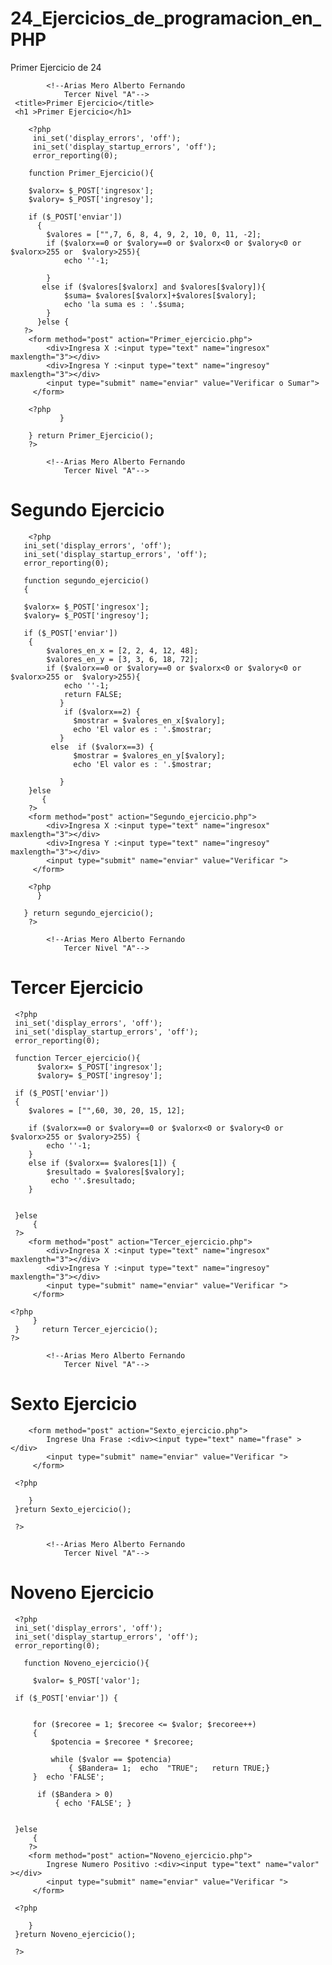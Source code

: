 24_Ejercicios_de_programacion_en_PHP
====================================


Primer Ejercicio de 24 
<!--Primer Ejercicio de 24-->

            <!--Arias Mero Alberto Fernando
                Tercer Nivel "A"-->
     <title>Primer Ejercicio</title>
     <h1 >Primer Ejercicio</h1>

        <?php
         ini_set('display_errors', 'off');
         ini_set('display_startup_errors', 'off');
         error_reporting(0);
         
        function Primer_Ejercicio(){
            
        $valorx= $_POST['ingresox'];
        $valory= $_POST['ingresoy'];
        
        if ($_POST['enviar']) 
          {
            $valores = ["",7, 6, 8, 4, 9, 2, 10, 0, 11, -2];
            if ($valorx==0 or $valory==0 or $valorx<0 or $valory<0 or $valorx>255 or  $valory>255){
                echo ''-1;
              
            }
           else if ($valores[$valorx] and $valores[$valory]){
                $suma= $valores[$valorx]+$valores[$valory];
                echo 'la suma es : '.$suma;    
            }        
          }else {
       ?>
        <form method="post" action="Primer_ejercicio.php">
            <div>Ingresa X :<input type="text" name="ingresox" maxlength="3"></div>
            <div>Ingresa Y :<input type="text" name="ingresoy" maxlength="3"></div>
            <input type="submit" name="enviar" value="Verificar o Sumar">
         </form>
        
        <?php
               }
        
        } return Primer_Ejercicio();
        ?>
        
        
        
        
        
        
   
<!--Segundo Ejercicio de 24-->

            <!--Arias Mero Alberto Fernando
                Tercer Nivel "A"-->
            
 <title>Segundo Ejercicio</title>
 <h1 >Segundo Ejercicio</h1>
 
        <?php
       ini_set('display_errors', 'off');
       ini_set('display_startup_errors', 'off');
       error_reporting(0);
       
       function segundo_ejercicio()
       {
           
       $valorx= $_POST['ingresox'];
       $valory= $_POST['ingresoy'];
       
       if ($_POST['enviar']) 
        {
            $valores_en_x = [2, 2, 4, 12, 48];
            $valores_en_y = [3, 3, 6, 18, 72];
            if ($valorx==0 or $valory==0 or $valorx<0 or $valory<0 or $valorx>255 or  $valory>255){
                echo ''-1;
                return FALSE;
               }
                if ($valorx==2) {
                  $mostrar = $valores_en_x[$valory];
                  echo 'El valor es : '.$mostrar;
               }
             else  if ($valorx==3) {
                  $mostrar = $valores_en_y[$valory];
                  echo 'El valor es : '.$mostrar;
                   
               }
        }else
           {
        ?>
        <form method="post" action="Segundo_ejercicio.php">
            <div>Ingresa X :<input type="text" name="ingresox" maxlength="3"></div>
            <div>Ingresa Y :<input type="text" name="ingresoy" maxlength="3"></div>
            <input type="submit" name="enviar" value="Verificar ">
         </form>
 
        <?php 
          }
        
       } return segundo_ejercicio();
        ?>

   
   
   
   
   
   
<!--Tercer Ejercicio de 24-->

            <!--Arias Mero Alberto Fernando
                Tercer Nivel "A"-->
            
 <title>Tercer Ejercicio</title>
 <h1 >Tercer Ejercicio</h1>
        
     <?php
     ini_set('display_errors', 'off');
     ini_set('display_startup_errors', 'off');
     error_reporting(0); 
     
     function Tercer_ejercicio(){
          $valorx= $_POST['ingresox'];
          $valory= $_POST['ingresoy'];
          
     if ($_POST['enviar']) 
     {
        $valores = ["",60, 30, 20, 15, 12];
        
        if ($valorx==0 or $valory==0 or $valorx<0 or $valory<0 or $valorx>255 or $valory>255) {
            echo ''-1;
        }
        else if ($valorx== $valores[1]) {
            $resultado = $valores[$valory];
             echo ''.$resultado;
        }
        
         
     }else
         {
     ?>
        <form method="post" action="Tercer_ejercicio.php">
            <div>Ingresa X :<input type="text" name="ingresox" maxlength="3"></div>
            <div>Ingresa Y :<input type="text" name="ingresoy" maxlength="3"></div>
            <input type="submit" name="enviar" value="Verificar ">
         </form>
 
    <?php
         }
     }     return Tercer_ejercicio();
    ?>






<!--Sexto Ejercicio de 24-->

            <!--Arias Mero Alberto Fernando
                Tercer Nivel "A"-->
            
   <title>Sexto Ejercicio</title>
   <h1 >Sexto Ejercicio</h1>

   <?php
     ini_set('display_errors', 'off');
     ini_set('display_startup_errors', 'off');
     error_reporting(0); 
     
       function Sexto_ejercicio()
     {
         
         $frase= $_POST['frase'];
                 
     if ($_POST['enviar']) 
     {
         foreach(array_reverse(explode(" ", $frase)) as $frase)
         {
             echo $frase." ";
         }
      
     }else
         {
        ?>
        <form method="post" action="Sexto_ejercicio.php">
            Ingrese Una Frase :<div><input type="text" name="frase" ></div>
            <input type="submit" name="enviar" value="Verificar ">
         </form>
 
     <?php 
     
        }
     }return Sexto_ejercicio();
     
     ?>





<!--Noveno Ejercicio de 24-->

            <!--Arias Mero Alberto Fernando
                Tercer Nivel "A"-->
            
 <title>Noveno Ejercicio</title>
 <h1 >Noveno Ejercicio</h1>
  
     <?php
     ini_set('display_errors', 'off');
     ini_set('display_startup_errors', 'off');
     error_reporting(0); 
     
       function Noveno_ejercicio(){
         
         $valor= $_POST['valor'];
                 
     if ($_POST['enviar']) {
       
         
         for ($recoree = 1; $recoree <= $valor; $recoree++) 
         {
             $potencia = $recoree * $recoree;
             
             while ($valor == $potencia) 
                 { $Bandera= 1;  echo  "TRUE";   return TRUE;}                  
         }  echo 'FALSE';
         
          if ($Bandera > 0) 
              { echo 'FALSE'; }
        
         
     }else
         {
        ?>
        <form method="post" action="Noveno_ejercicio.php">
            Ingrese Numero Positivo :<div><input type="text" name="valor" ></div>
            <input type="submit" name="enviar" value="Verificar ">
         </form>
 
     <?php 
     
        }
     }return Noveno_ejercicio();
     
     ?>

  



